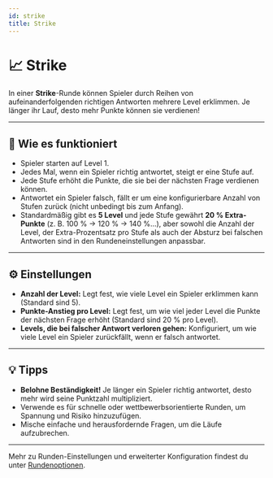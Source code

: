 ```yaml
---
id: strike
title: Strike
---
```


# 📈 Strike

In einer **Strike**-Runde können Spieler durch Reihen von aufeinanderfolgenden richtigen Antworten mehrere Level erklimmen. Je länger ihr Lauf, desto mehr Punkte können sie verdienen!

---

## 📝 Wie es funktioniert

- Spieler starten auf Level 1.
- Jedes Mal, wenn ein Spieler richtig antwortet, steigt er eine Stufe auf.
- Jede Stufe erhöht die Punkte, die sie bei der nächsten Frage verdienen können.
- Antwortet ein Spieler falsch, fällt er um eine konfigurierbare Anzahl von Stufen zurück (nicht unbedingt bis zum Anfang).
- Standardmäßig gibt es **5 Level** und jede Stufe gewährt **20 % Extra-Punkte** (z. B. 100 % → 120 % → 140 %...), aber sowohl die Anzahl der Level, der Extra-Prozentsatz pro Stufe als auch der Absturz bei falschen Antworten sind in den Rundeneinstellungen anpassbar.

---

## ⚙️ Einstellungen

- **Anzahl der Level:** Legt fest, wie viele Level ein Spieler erklimmen kann (Standard sind 5).
- **Punkte-Anstieg pro Level:** Legt fest, um wie viel jeder Level die Punkte der nächsten Frage erhöht (Standard sind 20 % pro Level).
- **Levels, die bei falscher Antwort verloren gehen:** Konfiguriert, um wie viele Level ein Spieler zurückfällt, wenn er falsch antwortet.

---

## 💡 Tipps

- **Belohne Beständigkeit!** Je länger ein Spieler richtig antwortet, desto mehr wird seine Punktzahl multipliziert.
- Verwende es für schnelle oder wettbewerbsorientierte Runden, um Spannung und Risiko hinzuzufügen.
- Mische einfache und herausfordernde Fragen, um die Läufe aufzubrechen.

---

Mehr zu Runden-Einstellungen und erweiterter Konfiguration findest du unter [Rundenoptionen](../editor/008-round-options.md).
